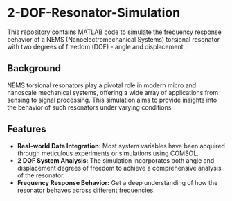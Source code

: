 # 2-DOF-Resonator-Simulation

This repository contains MATLAB code to simulate the frequency response behavior of a NEMS (Nanoelectromechanical Systems) torsional resonator with two degrees of freedom (DOF) - angle and displacement.

## Background

NEMS torsional resonators play a pivotal role in modern micro and nanoscale mechanical systems, offering a wide array of applications from sensing to signal processing. This simulation aims to provide insights into the behavior of such resonators under varying conditions.

## Features

- **Real-world Data Integration:** Most system variables have been acquired through meticulous experiments or simulations using COMSOL.
- **2 DOF System Analysis:** The simulation incorporates both angle and displacement degrees of freedom to achieve a comprehensive analysis of the resonator.
- **Frequency Response Behavior:** Get a deep understanding of how the resonator behaves across different frequencies.
